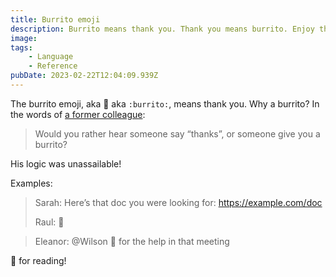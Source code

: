 ```yaml
---
title: Burrito emoji
description: Burrito means thank you. Thank you means burrito. Enjoy the burrito.
image: 
tags:
    - Language
    - Reference
pubDate: 2023-02-22T12:04:09.939Z
---
```


The burrito emoji, aka 🌯 aka `:burrito:`, means thank you. Why a burrito? In the words of [a former colleague](https://daniel-salmon.com/):

> Would you rather hear someone say “thanks”, or someone give you a burrito?

His logic was unassailable!

Examples:

> Sarah: Here’s that doc you were looking for: https://example.com/doc
>
> Raul: 🌯

> Eleanor: @Wilson 🌯 for the help in that meeting

🌯 for reading!
